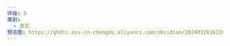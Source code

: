```yaml
---
评级: 5
类别:
  - 真实
预览图: https://qhdtc.oss-cn-chengdu.aliyuncs.com/obsidian/202403281622687.png
---
```

